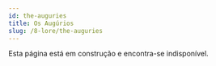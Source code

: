 ```yaml
---
id: the-auguries
title: Os Augúrios
slug: /8-lore/the-auguries
---
```


Esta página está em construção e encontra-se indisponível.
